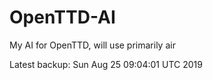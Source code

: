 # OpenTTD-AI
My AI for OpenTTD, will use primarily air

Latest backup: Sun Aug 25 09:04:01 UTC 2019
